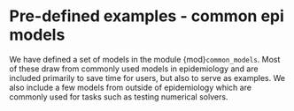 # Pre-defined examples - common epi models 

We have defined a set of models in the module {mod}`common_models`.
Most of these draw from commonly used models in epidemiology and are included primarily to save time for users, but also to serve as examples.
We also include a few models from outside of epidemiology which are commonly used for tasks such as testing numerical solvers.